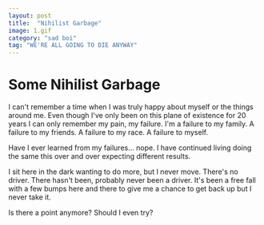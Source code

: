 ```yaml
---
layout: post
title:  "Nihilist Garbage"
image: 1.gif
category: "sad boi"
tag: "WE'RE ALL GOING TO DIE ANYWAY"
---
```


# Some Nihilist Garbage

I can't remember a time when I was truly happy about myself or the things around
me. Even though I've only been on this plane of existence for 20 years I can only
remember my pain, my failure. I'm a failure to my family. A failure to my friends.
A failure to my race. A failure to myself.

Have I ever learned from my failures… nope. I have continued living doing the same
this over and over expecting different results.

I sit here in the dark wanting to do more, but I never move. There's no driver.
There hasn't been, probably never been a driver. It's been a free fall with a
few bumps here and there to give me a chance to get back up but I never take it.

Is there a point anymore? Should I even try?
